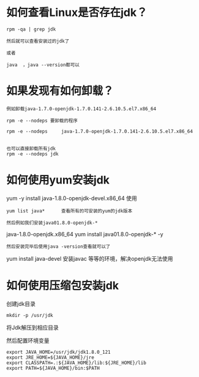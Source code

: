# 如何查看Linux是否存在jdk？

	rpm -qa | grep jdk
	
	然后就可以查看安装过的jdk了
	
	或者
	
	java  ，java --version都可以

# 如果发现有如何卸载？


	例如卸载java-1.7.0-openjdk-1.7.0.141-2.6.10.5.el7.x86_64
	
	rpm -e --nodeps 要卸载的程序	
	
	rpm -e --nodeps     java-1.7.0-openjdk-1.7.0.141-2.6.10.5.el7.x86_64


	也可以直接卸载所有jdk
	rpm -e --nodeps jdk

# 如何使用yum安装jdk

yum -y install java-1.8.0-openjdk-devel.x86_64
	使用

	yum list java*		查看所有的可安装的yum的jdk版本
	
	然后例如我们安装java01.8.0-openjdk-* 
   java-1.8.0-openjdk.x86_64
	yum install java01.8.0-openjdk-* -y

	然后安装完毕后使用java -version查看就可以了

yum install java-devel
安装javac 等等的环境，解决openjdk无法使用

# 如何使用压缩包安装jdk

创建jdk目录

```
mkdir -p /usr/jdk
```

将Jdk解压到相应目录

然后配置环境变量

```
export JAVA_HOME=/usr/jdk/jdk1.8.0_121
export JRE_HOME=${JAVA_HOME}/jre  
export CLASSPATH=.:${JAVA_HOME}/lib:${JRE_HOME}/lib  
export PATH=${JAVA_HOME}/bin:$PATH

```

